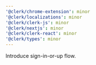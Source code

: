 ```yaml
---
'@clerk/chrome-extension': minor
'@clerk/localizations': minor
'@clerk/clerk-js': minor
'@clerk/nextjs': minor
'@clerk/clerk-react': minor
'@clerk/types': minor
---
```


Introduce sign-in-or-up flow.
